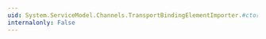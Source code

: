 ```yaml
---
uid: System.ServiceModel.Channels.TransportBindingElementImporter.#ctor
internalonly: False
---
```

